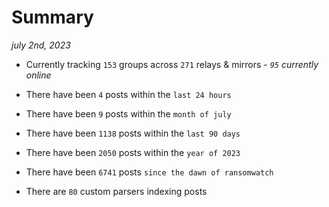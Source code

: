 
# Summary
_july 2nd, 2023_

- Currently tracking `153` groups across `271` relays & mirrors - _`95` currently online_

- There have been `4` posts within the `last 24 hours`

- There have been `9` posts within the `month of july`

- There have been `1138` posts within the `last 90 days`

- There have been `2050` posts within the `year of 2023`

- There have been `6741` posts `since the dawn of ransomwatch`

- There are `80` custom parsers indexing posts
